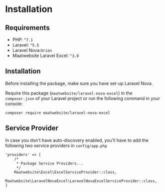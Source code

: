 # Installation

## Requirements

* PHP: `^7.1`
* Laravel: `^5.5`
* Laravel Nova:`Orion` 
* Maatwebsite Laravel Excel: `^3.0` 

## Installation

Before installing the package, make sure you have set-up Laravel Nova.

Require this package (`maatwebsite/laravel-nova-excel`) in the `composer.json` of your Laravel project or run the following command in your console:

```
composer require maatwebsite/laravel-nova-excel
```

## Service Provider

In case you don't have auto-discovery enabled, you'll have to add the following two service providers in `config/app.php`

```
'providers' => [
    /*
     * Package Service Providers...
     */
    Maatwebsite\Excel\ExcelServiceProvider::class,
    Maatwebsite\LaravelNovaExcel\LaravelNovaExcelServiceProvider::class,
]
```
